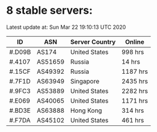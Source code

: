# 8 stable servers:

Latest update at: Sun Mar 22 19:10:13 UTC 2020

| ID | ASN | Server Country | Online |
| -- | --- | -------------- | ------ |
| #.D09B | AS174 | United States | 998 hrs |
| #.4107 | AS51659 | Russia | 14 hrs |
| #.15CF | AS49392 | Russia | 1187 hrs |
| #.7F1D | AS63949 | Singapore | 2435 hrs |
| #.9FC3 | AS53889 | United States | 2282 hrs |
| #.E069 | AS40065 | United States | 1171 hrs |
| #.BD3E | AS63888 | Hong Kong | 314 hrs |
| #.F7DA | AS45102 | United States | 461 hrs |

